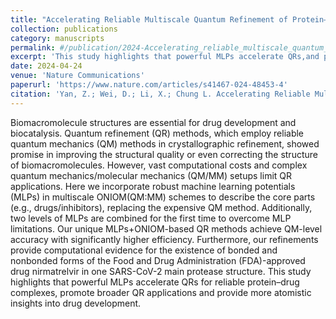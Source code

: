 ```yaml
---
title: "Accelerating Reliable Multiscale Quantum Refinement of Protein–drug Systems Enabled by Machine Learning"
collection: publications
category: manuscripts
permalink: #/publication/2024-Accelerating_reliable_multiscale_quantum_refinement-1
excerpt: 'This study highlights that powerful MLPs accelerate QRs,and provide more atomistic insights into drug development.'
date: 2024-04-24
venue: 'Nature Communications'
paperurl: 'https://www.nature.com/articles/s41467-024-48453-4'
citation: 'Yan, Z.; Wei, D.; Li, X.; Chung L. Accelerating Reliable Multiscale Quantum Refinement of Protein–drug Systems Enabled by Machine Learning. <i>Nat. Commun</i>. <b>2024</b>, <i>15</i>, 4181.'
---
```


Biomacromolecule structures are essential for drug development and biocatalysis. Quantum refinement (QR) methods, which employ reliable quantum mechanics (QM) methods in crystallographic refinement, showed promise in improving the structural quality or even correcting the structure of biomacromolecules. However, vast computational costs and complex quantum mechanics/molecular mechanics (QM/MM) setups limit QR applications. Here we incorporate robust machine learning potentials (MLPs) in multiscale ONIOM(QM:MM) schemes to describe the core parts (e.g., drugs/inhibitors), replacing the expensive QM method. Additionally, two levels of MLPs are combined for the first time to overcome MLP limitations. Our unique MLPs+ONIOM-based QR methods achieve QM-level accuracy with significantly higher efficiency. Furthermore, our refinements provide computational evidence for the existence of bonded and nonbonded forms of the Food and Drug Administration (FDA)-approved drug nirmatrelvir in one SARS-CoV-2 main protease structure. This study highlights that powerful MLPs accelerate QRs for reliable protein–drug complexes, promote broader QR applications and provide more atomistic insights into drug development.

